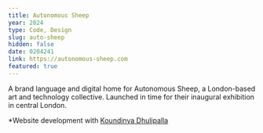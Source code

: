 ```yaml
---
title: Autonomous Sheep
year: 2024
type: Code, Design
slug: auto-sheep
hidden: false
date: 0204241
link: https://autonomous-sheep.com
featured: true
---
```


A brand language and digital home for Autonomous Sheep, a London-based art and technology collective. Launched in time for their inaugural exhibition in central London.

<span class="text-xs">*Website development with <a href="https://koundinya.website/">Koundinya Dhulipalla</a></span>
